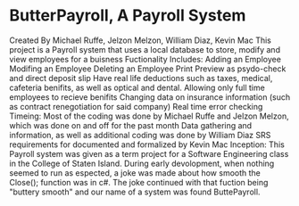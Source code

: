 ButterPayroll, A Payroll System
=============
Created By Michael Ruffe, Jelzon Melzon, William Diaz, Kevin Mac
This project is a Payroll system that uses a local database to store, modify and view employees for a buisness
Fuctionality Includes:
  Adding an Employee
  Modifing an Employee
  Deleting an Employee
  Print Preview as psydo-check and direct deposit slip
  Have real life deductions such as taxes, medical, cafeteria benifits, as well as optical and dental.
  Allowing only full time employees to recieve benifits
  Changing data on insurance information (such as contract renegotiation for said company)
  Real time error checking 
Timeing:
  Most of the coding was done by Michael Ruffe and Jelzon Melzon, which was done on and off for the past month
  Data gathering and information, as well as additional coding was done by William Diaz
  SRS requirements for documented and formalized by Kevin Mac
Inception:
  This Payroll system was given as a term project for a Software Engineering class in the College of Staten Island. 
  During early devolopment, when nothing seemed to run as espected, a joke was made about how smooth the Close(); 
    function was in c#. The joke continued with that fuction being "buttery smooth" and our name of a system was found
    ButtePayroll.
